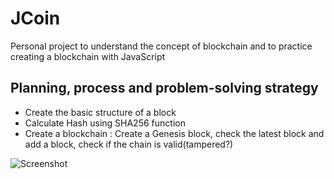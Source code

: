 # JCoin

Personal project to understand the concept of blockchain and to practice creating a blockchain with JavaScript

## Planning, process and problem-solving strategy

- Create the basic structure of a block
- Calculate Hash using SHA256 function
- Create a blockchain : Create a Genesis block, check the latest block and add a block, check if the chain is valid(tampered?)

![Screenshot](https://i.imgur.com/ocQQbxA.jpg)

